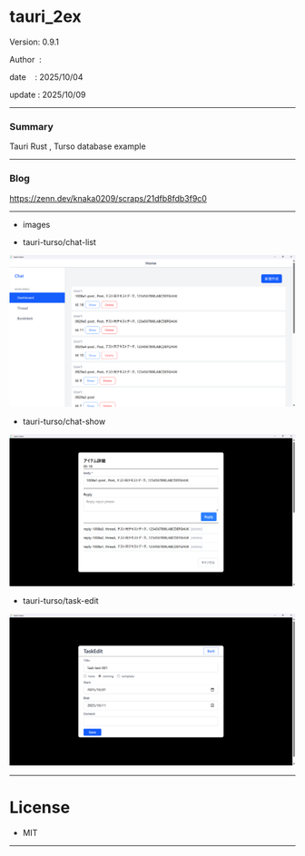 ﻿# tauri_2ex

 Version: 0.9.1

 Author  : 

 date    : 2025/10/04

 update  : 2025/10/09 

***
### Summary

Tauri Rust , Turso database example

***
### Blog

https://zenn.dev/knaka0209/scraps/21dfb8fdb3f9c0

***
* images

* tauri-turso/chat-list

![img1](/image/ss1008a11.png)

* tauri-turso/chat-show

![img1](/image/ss1008a12.png)

* tauri-turso/task-edit

![img1](/image/ss1008a13.png)




***
# License

* MIT

***

